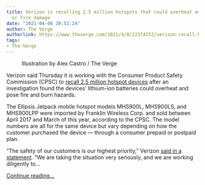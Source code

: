 ```yaml
---
title: Verizon is recalling 2.5 million hotspots that could overheat and cause burn
  or fire damage
date: "2021-04-08 20:52:24"
author: The Verge
authorlink: https://www.theverge.com/2021/4/8/22374252/verizon-recall-hotspots-overheat-burn-fire-damage
tags:
- The-Verge
---
```

<figure>
      <img alt="" src="https://cdn.vox-cdn.com/thumbor/kZ_LROeVAyQBrGge_IgPZQzhTlg=/0x0:3000x2000/1310x873/cdn.vox-cdn.com/uploads/chorus_image/image/69097923/acastro_200109_1777_verizon_0004.0.0.jpg" />
        <figcaption>Illustration by Alex Castro / The Verge</figcaption>
    </figure>

  <p id="9uhdqQ">Verizon said Thursday it is working with the Consumer Product Safety Commission (CPSC) to <a href="https://www.cpsc.gov/Recalls/2021/Verizon-Recalls-2-5-Million-Ellipsis-Jetpack-Mobile-Hotspots-Imported-by-Franklin-Wireless-Due-to-Fire-and-Burn-Hazards">recall 2.5 million hotspot devices</a> after an investigation found the devices’ lithium-ion batteries could overheat and pose fire and burn hazards. </p>
<p id="PLDBPL">The Ellipsis Jetpack mobile hotspot models MHS900L, MHS900LS, and MHS900LPP were imported by Franklin Wireless Corp. and sold between April 2017 and March of this year, according to the CPSC. The model numbers are all for the same device but vary depending on how the customer purchased the device — through a consumer prepaid or postpaid plan. </p>
<p id="e5FsfJ">“The safety of our customers is our highest priority,” Verizon <a href="//www.anrdoezrs.net/links/8532386/type/am/sid/verge/https://www.verizon.com/about/news/statement-regarding-us-consumer-product-safety-commission-recall" rel="sponsored nofollow noopener" target="_blank">said in a statement</a>. “We are taking the situation very seriously, and we are working diligently to...</p>
  <p>
    <a href="https://www.theverge.com/2021/4/8/22374252/verizon-recall-hotspots-overheat-burn-fire-damage">Continue reading&hellip;</a>
  </p>